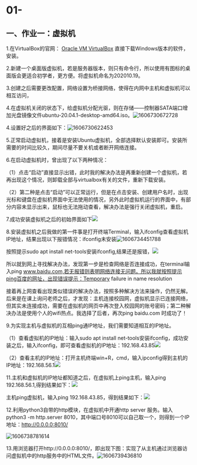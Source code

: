 # 01-

## 一、作业一：虚拟机

1.在VirtualBox的官网： [Oracle VM VirtualBox](https://www.virtualbox.org/) 直接下载Windows版本的软件，安装。

2.新建一个桌面版虚拟机，若是服务器版本，则只有命令行，所以使用有图标的桌面版会更适合初学者，更方便。将虚拟机命名为202010.19。

3.创建之后需要更改配置，网络设置为桥接网络，使得在内网中主机和虚拟机可以相互访问，

4.在虚拟机关闭的状态下，给虚拟机分配光驱，则在存储——控制器SATA端口增加光盘镜像文件ubuntu-20.04.1-desktop-amd64.iso。![1606730672728](C:\Users\63407\AppData\Roaming\Typora\typora-user-images\1606730672728.png)

4.设置好之后的界面如下：![1606730622453](C:\Users\63407\AppData\Roaming\Typora\typora-user-images\1606730622453.png)

5.正常启动虚拟机，接着是安装Ubuntu虚拟机，全部选择默认安装即可。安装所需要的时间比较久，期间尽量不要关机或者断开网络连接。

6.在启动虚拟机时，曾出现了以下两种情况：

（1）点击“启动”直接显示出错，此时我的解决办法是再重新创建一个虚拟机，若再出现这个情况，则卸载全部与virtualbox有关的文件，重新下载安装。

（2）第二种是点击“启动”可以正常运行，但是在点击安装、创建用户名时，出现光标和键盘在虚拟机界面中无法使用的情况，另外此时虚拟机运行的界面中，有部分内容未显示出来，鼠标也无法拖动查看，解决办法是强行关闭虚拟机，重启。

7.成功安装虚拟机之后的初始界面如下![](C:\Users\63407\Pictures\分布式作业相关图片\虚拟机初始界面.png)

8.安装虚拟机之后我做的第一件事是打开终端Terminal，输入ifconfig查看虚拟机IP地址，结果出现以下报错情况：ifconfig未安装![1606734451788](C:\Users\63407\AppData\Roaming\Typora\typora-user-images\1606734451788.png)

按照提示sudo apt install net-tools安装ifconfig,结果还是报错，![](C:\Users\63407\Pictures\分布式作业相关图片\微信截图_20201130191054.png)

所以就到网上寻找解决办法，发现第一步是检查网络是否连接成功，在terminal输入ping www.baidu.com,若无报错则表明网络连接无问题。所以我就按照提示ping百度的网址，出现错误提示：Temporary failure in name resolution

接着再上网查看出现类似错误的解决办法，按照多种解决方法来操作，仍然无解。后来是在课上询问老师之后，才发现：主机连接校园网，虚拟机显示已连接网络，但其实未连接成功，需要在虚拟机的网页中再次登入校园网的账号密码；第二种解决办法是使用个人的wifi热点。我选择了后者，再次ping baidu.com 时成功了！

9.为实现主机与虚拟机的互相ping通IP地址，我们需要知道相互的IP地址。

（1）查看虚拟机的IP地址：输入sudo apt install net-tools安装ifconfig，成功安装之后，输入ifconfig，即可查看虚拟机的IP地址：192.168.43.85![](C:\Users\63407\Pictures\分布式作业相关图片\微信截图_20201130200804.png)

（2）查看主机的IP地址：打开主机终端win+R，cmd，输入ipconfig得到主机的IP地址：192.168.56.1![](C:\Users\63407\Pictures\分布式作业相关图片\主机ipconfig.png)

11.主机和虚拟机的IP地址都知道之后，在虚拟机上ping主机，输入ping 192.168.56.1,得到结果如下：![](C:\Users\63407\Pictures\分布式作业相关图片\虚拟机ping主机.png)

主机ping虚拟机，输入ping 192.168.43.85，得到结果如下：![](C:\Users\63407\Pictures\分布式作业相关图片\主机ping虚拟机.png)

12.利用python3自带的http模块，在虚拟机中开通http server 服务。输入python3 -m http.server 8010，其中端口号8010可以自己取一个，则得到一个IP地址：http://0.0.0.0:8010/

![1606738781614](C:\Users\63407\AppData\Roaming\Typora\typora-user-images\1606738781614.png)

13.用浏览器打开http://0.0.0.0:8010/，即出现下图：实现了从主机通过浏览器访问虚拟机中的http服务中的HTML文件。![1606739436810](C:\Users\63407\AppData\Roaming\Typora\typora-user-images\1606739436810.png)







